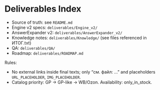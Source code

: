 # Deliverables Index

- Source of truth: see `README.md`
- Engine v2 specs: `deliverables/Engine_v2/`
- AnswerExpander v2: `deliverables/AnswerExpander_v2/`
- Knowledge notes: `deliverables/Knowledge/` (see files referenced in ИТОГ.txt)
- QA: `deliverables/QA/`
- Roadmap: `deliverables/ROADMAP.md`

Rules:
- No external links inside final texts; only “см. файл: …” and placeholders `URL_PLACEHOLDER`, `IMG_PLACEHOLDER`.
- Catalog priority: GP → GP-like → WB/Ozon. Availability: only_in_stock.





